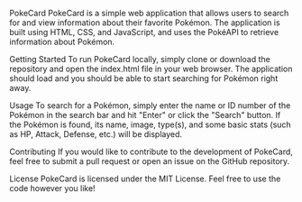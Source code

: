 PokeCard
PokeCard is a simple web application that allows users to search for and view information about their favorite Pokémon. The application is built using HTML, CSS, and JavaScript, and uses the PokéAPI to retrieve information about Pokémon.

Getting Started
To run PokeCard locally, simply clone or download the repository and open the index.html file in your web browser. The application should load and you should be able to start searching for Pokémon right away.

Usage
To search for a Pokémon, simply enter the name or ID number of the Pokémon in the search bar and hit "Enter" or click the "Search" button. If the Pokémon is found, its name, image, type(s), and some basic stats (such as HP, Attack, Defense, etc.) will be displayed.

Contributing
If you would like to contribute to the development of PokeCard, feel free to submit a pull request or open an issue on the GitHub repository.

License
PokeCard is licensed under the MIT License. Feel free to use the code however you like!
